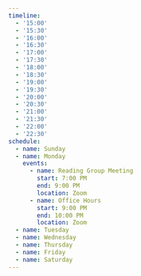 ```yaml
---
timeline:
  - '15:00'
  - '15:30'
  - '16:00'
  - '16:30'
  - '17:00'
  - '17:30'
  - '18:00'
  - '18:30'
  - '19:00'
  - '19:30'
  - '20:00'
  - '20:30'
  - '21:00'
  - '21:30'
  - '22:00'
  - '22:30'
schedule:
  - name: Sunday
  - name: Monday
    events:
      - name: Reading Group Meeting
        start: 7:00 PM
        end: 9:00 PM
        location: Zoom
      - name: Office Hours
        start: 9:00 PM
        end: 10:00 PM
        location: Zoom
  - name: Tuesday
  - name: Wednesday
  - name: Thursday
  - name: Friday
  - name: Saturday
---
```

